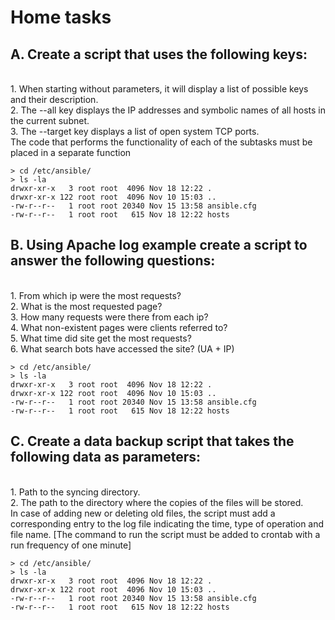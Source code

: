   <head>
    <meta charset="UTF-8">
    <link rel="stylesheet" href="essets/Css/style.css">
</head>
    <div class="starter-template">
      <h1>Home tasks</h1>
      <head>
    <meta charset="UTF-8">
    <link rel="stylesheet" href="essets/Css/style.css">

<h2>A. Create a script that uses the following keys:</h2></br>
1. When starting without parameters, it will display a list of possible keys and their description.</br>
2. The --all key displays the IP addresses and symbolic names of all hosts in the current subnet.</br>
3. The --target key displays a list of open system TCP ports.</br>
   The code that performs the functionality of each of the subtasks must be placed in a separate function
  
  

    
    > cd /etc/ansible/
    > ls -la
    drwxr-xr-x   3 root root  4096 Nov 18 12:22 .
    drwxr-xr-x 122 root root  4096 Nov 10 15:03 ..
    -rw-r--r--   1 root root 20340 Nov 15 13:58 ansible.cfg
    -rw-r--r--   1 root root   615 Nov 18 12:22 hosts


 
 <head>
    <meta charset="UTF-8">
    <link rel="stylesheet" href="essets/Css/style.css">
</head>
<h2>B. Using Apache log example create a script to answer the following questions:</h2></br>
1. From which ip were the most requests?</br>
2. What is the most requested page?</br>
3. How many requests were there from each ip?</br>
4. What non-existent pages were clients referred to?</br>
5. What time did site get the most requests?</br>
6. What search bots have accessed the site? (UA + IP)</br>



    
    > cd /etc/ansible/
    > ls -la
    drwxr-xr-x   3 root root  4096 Nov 18 12:22 .
    drwxr-xr-x 122 root root  4096 Nov 10 15:03 ..
    -rw-r--r--   1 root root 20340 Nov 15 13:58 ansible.cfg
    -rw-r--r--   1 root root   615 Nov 18 12:22 hosts



<head>
    <meta charset="UTF-8">
    <link rel="stylesheet" href="essets/Css/style.css">
</head>
<h2>C. Create a data backup script that takes the following data as parameters:</h2></br>
1. Path to the syncing directory.</br>
2. The path to the directory where the copies of the files will be stored.</br>
In case of adding new or deleting old files, the script must add a corresponding entry to the log file
indicating the time, type of operation and file name. [The command to run the script must be added to
crontab with a run frequency of one minute] </br>    



    
    > cd /etc/ansible/
    > ls -la
    drwxr-xr-x   3 root root  4096 Nov 18 12:22 .
    drwxr-xr-x 122 root root  4096 Nov 10 15:03 ..
    -rw-r--r--   1 root root 20340 Nov 15 13:58 ansible.cfg
    -rw-r--r--   1 root root   615 Nov 18 12:22 hosts


